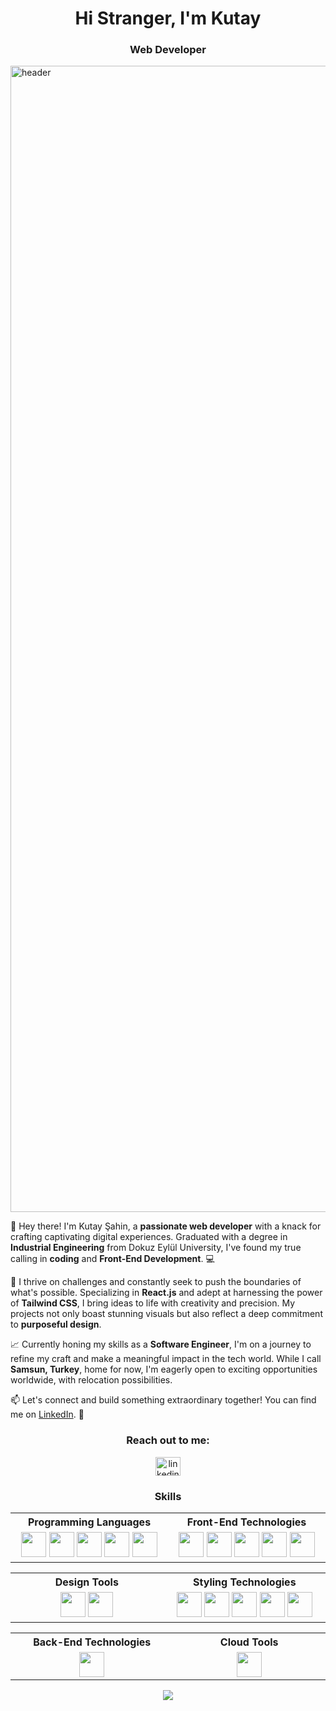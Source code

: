 <h1 align="center">Hi Stranger, I'm Kutay</h1>
<h3 align="center">Web Developer</h3>
<img width="1834" alt="header" src="https://github.com/kutaysahindev/kutaysahindev/assets/79334889/b275f3c4-0af3-4712-96dd-1fdeadd8b5a1">

<p>👋 Hey there! I'm Kutay Şahin, a <b>passionate web developer</b> with a knack for crafting captivating digital experiences. Graduated with a degree in <b>Industrial Engineering</b> from Dokuz Eylül University, I've found my true calling in <b>coding</b> and <b>Front-End Development</b>. 💻</p>

<p>🚀 I thrive on challenges and constantly seek to push the boundaries of what's possible. Specializing in <b>React.js</b> and adept at harnessing the power of <b>Tailwind CSS</b>, I bring ideas to life with creativity and precision. My projects not only boast stunning visuals but also reflect a deep commitment to <b>purposeful design</b>.</p>

<p>📈 Currently honing my skills as a <b>Software Engineer</b>, I'm on a journey to refine my craft and make a meaningful impact in the tech world. While I call <b>Samsun, Turkey</b>, home for now, I'm eagerly open to exciting opportunities worldwide, with relocation possibilities.</p>

<p>📫 Let's connect and build something extraordinary together! You can find me on <a href="https://www.linkedin.com/in/kutaysahin/">LinkedIn</a>. 🔗</p>

<h3 align="center">Reach out to me:</h3>
<p align="center">
  <a href="https://linkedin.com/in/kutaysahin" target="_blank">
    <img src="https://raw.githubusercontent.com/rahuldkjain/github-profile-readme-generator/master/src/images/icons/Social/linked-in-alt.svg" alt="linkedin" height="30" width="40" />
  </a>
</p>

<h3 align="center">Skills</h3>

<table align="center">
  <tr>
    <th width="300px">Programming Languages</th>
    <th width="300px">Front-End Technologies</th>
  </tr>
  <tr>
    <td align="center">
      <picture title="JavaScript">
        <img src="https://skillicons.dev/icons?i=js" width="40" />
      </picture>
      <picture title="TypeScript">
        <img src="https://skillicons.dev/icons?i=ts" width="40" />
      </picture>
      <picture title="C#">
        <img src="https://skillicons.dev/icons?i=cs" width="40" />
      </picture>
      <picture title="Python">
        <img src="https://skillicons.dev/icons?i=python" width="40" />
      </picture>
      <picture title="Matlab">
        <img src="https://skillicons.dev/icons?i=matlab" width="40" />
      </picture>
    </td>
    <td align="center">
      <picture title="React">
        <img src="https://skillicons.dev/icons?i=react" width="40" />
      </picture>
      <picture title="HTML">
        <img src="https://skillicons.dev/icons?i=html" width="40" />
      </picture>
      <picture title="Redux">
        <img src="https://skillicons.dev/icons?i=redux" width="40" />
      </picture>
      <picture title="GIT">
        <img src="https://skillicons.dev/icons?i=git" width="40" />
      </picture>
      <picture title="Nextjs">
      <img src="https://skillicons.dev/icons?i=nextjs" width="40" />
      </picture>
    </td>
  </tr>
</table>

<table align="center">
  <tr>
    <th width="300px">Design Tools</th>
    <th width="300px">Styling Technologies</th>
  </tr>
  <tr>
    <td align="center">
      <picture title="Figma">
        <img src="https://skillicons.dev/icons?i=figma" width="40" />
      </picture>
      <picture title="Adobe Illustrator">
        <img src="https://skillicons.dev/icons?i=ai" width="40" />
      </picture>
    </td>
    <td align="center">
      <picture title="CSS">
        <img src="https://skillicons.dev/icons?i=css" width="40" />
      </picture>
      <picture title="Tailwind CSS">
        <img src="https://skillicons.dev/icons?i=tailwindcss" width="40" />
      </picture>
      <picture title="Bootstrap">
        <img src="https://skillicons.dev/icons?i=bootstrap" width="40" />
      </picture>
      <picture title="SASS">
        <img src="https://skillicons.dev/icons?i=sass" width="40" />
      </picture>
      <picture title="MaterialUI">
        <img src="https://skillicons.dev/icons?i=materialui" width="40" />
      </picture>
    </td>
  </tr>
</table>
<table align="center">
  <tr>
    <th width="300px">Back-End Technologies</th>
    <th width="300px">Cloud Tools</th>
  </tr>
  <tr>
    <td align="center">
      <picture title="Node.js">
        <img src="https://skillicons.dev/icons?i=nodejs" width="40" />
      </picture>
    </td>
    <td align="center">
      <picture title="Heroku">
        <img src="https://skillicons.dev/icons?i=heroku" width="40" />
      </picture>
    </td>
  </tr>
</table>

<p align="center">
  <img src="https://komarev.com/ghpvc/?username=kutaysahindev&color=lightgrey" />
</p>
